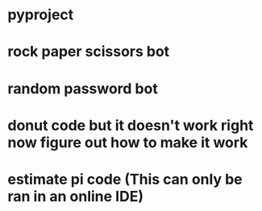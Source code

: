 # pyproject 
# rock paper scissors bot 
# random password bot 
# donut code but it doesn't work right now figure out how to make it work
# estimate pi code (This can only be ran in an online IDE)